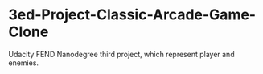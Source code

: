 # 3ed-Project-Classic-Arcade-Game-Clone
Udacity FEND Nanodegree third project, which represent player and enemies.
